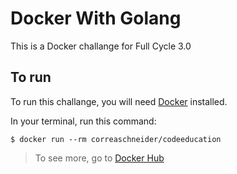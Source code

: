 # Docker With Golang

This is a Docker challange for Full Cycle 3.0

## To run

To run this challange, you will need [Docker](https://docs.docker.com/get-docker/) installed.

In your terminal, run this command:

```shell
$ docker run --rm correaschneider/codeeducation
```

> To see more, go to [Docker Hub](https://hub.docker.com/r/correaschneider/fullcycle-golang)

